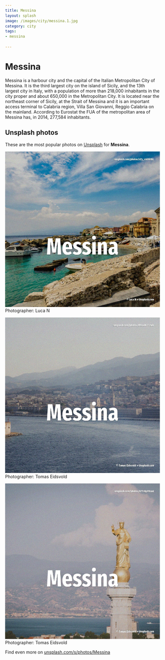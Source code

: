 ```yaml
---
title: Messina
layout: splash
image: /images/city/messina.1.jpg
category: city
tags:
- messina

---
```

# Messina

Messina  is a harbour city and the capital of the Italian Metropolitan City of Messina. It is the third largest city on the island of Sicily, and the 13th largest city in Italy, with a  population of more than 218,000 inhabitants in the city proper and about 650,000 in the  Metropolitan City. It is located near the northeast corner of Sicily, at the Strait of Messina and it is an important  access terminal to Calabria region, Villa San Giovanni, Reggio Calabria on the mainland. According to Eurostat the FUA of the metropolitan area of Messina has, in 2014, 277,584 inhabitants.  

 
## Unsplash photos
These are the most popular photos on [Unsplash](https://unsplash.com) for **Messina**.
 
![Messina](/images/city/messina.1.jpg)
Photographer:  Luca N
 
![Messina](/images/city/messina.2.jpg)
Photographer:  Tomas Eidsvold
 
![Messina](/images/city/messina.3.jpg)
Photographer:  Tomas Eidsvold
 
Find even more on [unsplash.com/s/photos/Messina](https://unsplash.com/s/photos/Messina)
 
